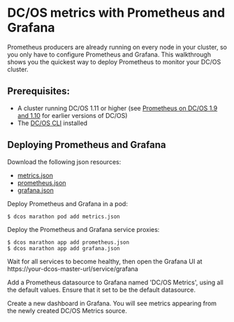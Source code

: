 # DC/OS metrics with Prometheus and Grafana

Prometheus producers are already running on every node in your cluster, so you only have to configure Prometheus and
Grafana. This walkthrough shows you the quickest way to deploy Prometheus to monitor your DC/OS cluster. 

## Prerequisites:

* A cluster running DC/OS 1.11 or higher (see [Prometheus on DC/OS 1.9 and 1.10][quickstart-prom-dcos19] for earlier
versions of DC/OS)
* The [DC/OS CLI][docs-dcos-cli] installed

## Deploying Prometheus and Grafana

Download the following json resources:
* [metrics.json][resource-metrics-json]
* [prometheus.json][resource-prom-json]
* [grafana.json][resource-graf-json]

Deploy Prometheus and Grafana in a pod:

`$ dcos marathon pod add metrics.json`

Deploy the Prometheus and Grafana service proxies:

```
$ dcos marathon app add prometheus.json
$ dcos marathon app add grafana.json
```

Wait for all services to become healthy, then open the Grafana UI at 
https://your-dcos-master-url/service/grafana

Add a Prometheus datasource to Grafana named 'DC/OS Metrics', using all the default values. Ensure that it set to be
the default datasource. 

Create a new dashboard in Grafana. You will see metrics appearing from the newly created DC/OS Metrics source.

<!--
By default, a simple DC/OS dashboard is included. If you create a DC/OS-specific dashboard (for example, for Kafka on
DC/OS) please consider contributing it to the [DC/OS Labs grafana dashboard repository][dcos-labs-grafana]. 
-->

[docs-dcos-cli]: https://docs.mesosphere.com/latest/cli/
[dcos-labs-grafana]: https://github.com/dcos-labs/grafana-dashboards
[quickstart-prom-dcos19]: prometheus-dcos19.md
[resource-metrics-json]: ../resources/metrics.json
[resource-prom-json]: ../resources/prometheus.json
[resource-graf-json]: ../resources/grafana.json

